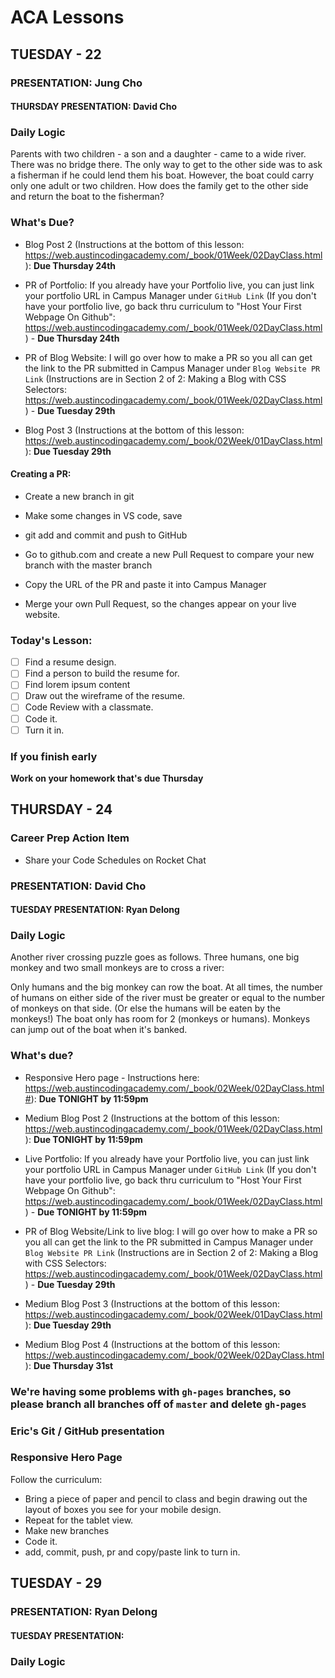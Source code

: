 # ACA Lessons

## TUESDAY - 22

### PRESENTATION: Jung Cho

#### THURSDAY PRESENTATION: David Cho

### Daily Logic
Parents with two children - a son and a daughter - came to a wide river. There was no bridge there. The only way to get to the other side was to ask a fisherman if he could lend them his boat. However, the boat could carry only one adult or two children.
How does the family get to the other side and return the boat to the fisherman?

### What's Due?

* Blog Post 2 (Instructions at the bottom of this lesson: https://web.austincodingacademy.com/_book/01Week/02DayClass.html): **Due Thursday 24th**

* PR of Portfolio: If you already have your Portfolio live, you can just link your portfolio URL in Campus Manager under `GitHub Link` (If you don't have your portfolio live, go back thru curriculum to "Host Your First Webpage On Github": https://web.austincodingacademy.com/_book/01Week/02DayClass.html) - **Due Thursday 24th**

* PR of Blog Website: I will go over how to make a PR so you all can get the link to the PR submitted in Campus Manager under `Blog Website PR Link` (Instructions are in Section 2 of 2: Making a Blog with CSS Selectors: https://web.austincodingacademy.com/_book/01Week/02DayClass.html) - **Due Tuesday 29th**

* Blog Post 3 (Instructions at the bottom of this lesson: https://web.austincodingacademy.com/_book/02Week/01DayClass.html): **Due Tuesday 29th**

#### Creating a PR:

* Create a new branch in git

* Make some changes in VS code, save

* git add and commit and push to GitHub

* Go to github.com and create a new Pull Request to compare your new branch with the master branch

* Copy the URL of the PR and paste it into Campus Manager

* Merge your own Pull Request, so the changes appear on your live website.

### Today's Lesson:

- [ ] Find a resume design.
- [ ] Find a person to build the resume for.
- [ ] Find lorem ipsum content
- [ ] Draw out the wireframe of the resume.
- [ ] Code Review with a classmate.
- [ ] Code it.
- [ ] Turn it in.

### If you finish early

**Work on your homework that's due Thursday**

## THURSDAY - 24

### Career Prep Action Item
* Share your Code Schedules on Rocket Chat

### PRESENTATION: David Cho

#### TUESDAY PRESENTATION: Ryan Delong

### Daily Logic
Another river crossing puzzle goes as follows. Three humans, one big monkey and two small monkeys are to cross a river:

Only humans and the big monkey can row the boat.
At all times, the number of humans on either side of the river must be greater or equal to the number of monkeys on that side. (Or else the humans will be eaten by the monkeys!)
The boat only has room for 2 (monkeys or humans).
Monkeys can jump out of the boat when it's banked.

### What's due?

* Responsive Hero page - Instructions here: https://web.austincodingacademy.com/_book/02Week/02DayClass.html#): **Due TONIGHT by 11:59pm**

* Medium Blog Post 2 (Instructions at the bottom of this lesson: https://web.austincodingacademy.com/_book/01Week/02DayClass.html): **Due TONIGHT by 11:59pm**

* Live Portfolio: If you already have your Portfolio live, you can just link your portfolio URL in Campus Manager under `GitHub Link` (If you don't have your portfolio live, go back thru curriculum to "Host Your First Webpage On Github": https://web.austincodingacademy.com/_book/01Week/02DayClass.html) - **Due TONIGHT by 11:59pm**

* PR of Blog Website/Link to live blog: I will go over how to make a PR so you all can get the link to the PR submitted in Campus Manager under `Blog Website PR Link` (Instructions are in Section 2 of 2: Making a Blog with CSS Selectors: https://web.austincodingacademy.com/_book/01Week/02DayClass.html) - **Due Tuesday 29th**

* Medium Blog Post 3 (Instructions at the bottom of this lesson: https://web.austincodingacademy.com/_book/02Week/01DayClass.html): **Due Tuesday 29th**

* Medium Blog Post 4 (Instructions at the bottom of this lesson: https://web.austincodingacademy.com/_book/02Week/02DayClass.html): **Due Thursday 31st**

### We're having some problems with `gh-pages` branches, so please branch all branches off of `master` and delete `gh-pages`

### Eric's Git / GitHub presentation

### Responsive Hero Page

Follow the curriculum:

* Bring a piece of paper and pencil to class and begin drawing out the layout of boxes you see for your mobile design.
* Repeat for the tablet view.
* Make new branches
* Code it.
* add, commit, push, pr and copy/paste link to turn in.

## TUESDAY - 29

### PRESENTATION: Ryan Delong

#### TUESDAY PRESENTATION:

### Daily Logic
